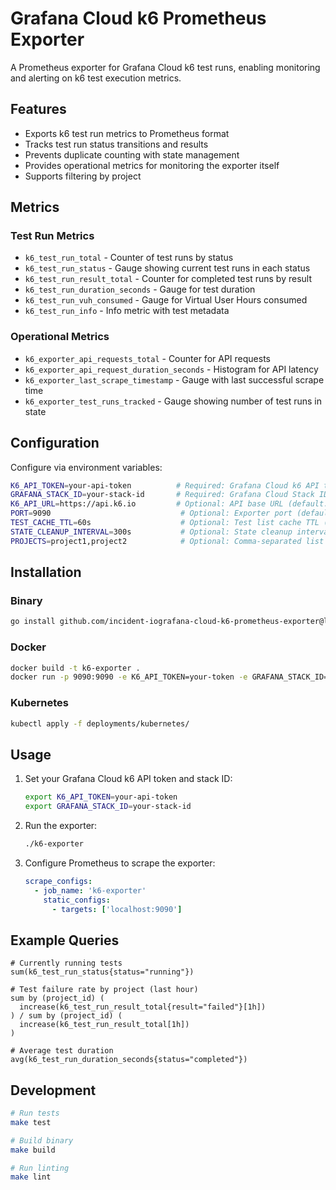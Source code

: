 # Grafana Cloud k6 Prometheus Exporter

A Prometheus exporter for Grafana Cloud k6 test runs, enabling monitoring and alerting on k6 test execution metrics.

## Features

- Exports k6 test run metrics to Prometheus format
- Tracks test run status transitions and results
- Prevents duplicate counting with state management
- Provides operational metrics for monitoring the exporter itself
- Supports filtering by project

## Metrics

### Test Run Metrics

- `k6_test_run_total` - Counter of test runs by status
- `k6_test_run_status` - Gauge showing current test runs in each status
- `k6_test_run_result_total` - Counter for completed test runs by result
- `k6_test_run_duration_seconds` - Gauge for test duration
- `k6_test_run_vuh_consumed` - Gauge for Virtual User Hours consumed
- `k6_test_run_info` - Info metric with test metadata

### Operational Metrics

- `k6_exporter_api_requests_total` - Counter for API requests
- `k6_exporter_api_request_duration_seconds` - Histogram for API latency
- `k6_exporter_last_scrape_timestamp` - Gauge with last successful scrape time
- `k6_exporter_test_runs_tracked` - Gauge showing number of test runs in state

## Configuration

Configure via environment variables:

```bash
K6_API_TOKEN=your-api-token          # Required: Grafana Cloud k6 API token
GRAFANA_STACK_ID=your-stack-id       # Required: Grafana Cloud Stack ID
K6_API_URL=https://api.k6.io         # Optional: API base URL (default: https://api.k6.io)
PORT=9090                             # Optional: Exporter port (default: 9090)
TEST_CACHE_TTL=60s                    # Optional: Test list cache TTL (default: 60s)
STATE_CLEANUP_INTERVAL=300s           # Optional: State cleanup interval (default: 300s)
PROJECTS=project1,project2            # Optional: Comma-separated list of projects to monitor
```

## Installation

### Binary

```bash
go install github.com/incident-iografana-cloud-k6-prometheus-exporter@latest
```

### Docker

```bash
docker build -t k6-exporter .
docker run -p 9090:9090 -e K6_API_TOKEN=your-token -e GRAFANA_STACK_ID=your-stack-id k6-exporter
```

### Kubernetes

```bash
kubectl apply -f deployments/kubernetes/
```

## Usage

1. Set your Grafana Cloud k6 API token and stack ID:
   ```bash
   export K6_API_TOKEN=your-api-token
   export GRAFANA_STACK_ID=your-stack-id
   ```

2. Run the exporter:
   ```bash
   ./k6-exporter
   ```

3. Configure Prometheus to scrape the exporter:
   ```yaml
   scrape_configs:
     - job_name: 'k6-exporter'
       static_configs:
         - targets: ['localhost:9090']
   ```

## Example Queries

```promql
# Currently running tests
sum(k6_test_run_status{status="running"})

# Test failure rate by project (last hour)
sum by (project_id) (
  increase(k6_test_run_result_total{result="failed"}[1h])
) / sum by (project_id) (
  increase(k6_test_run_result_total[1h])
)

# Average test duration
avg(k6_test_run_duration_seconds{status="completed"})
```

## Development

```bash
# Run tests
make test

# Build binary
make build

# Run linting
make lint
```
